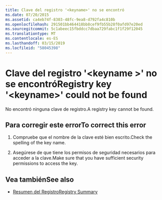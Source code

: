 ```yaml
---
title: Clave del registro '<keyname>' no se encontró
ms.date: 07/20/2015
ms.assetid: ca4eb74f-8303-48fc-9ea8-d792fa4c810b
ms.openlocfilehash: 291501bb464418bb8cef9fb55b28f0afd97e20ed
ms.sourcegitcommit: 5c1abeec15fbddcc7dbaa729fabc1f1f29f12045
ms.translationtype: MT
ms.contentlocale: es-ES
ms.lasthandoff: 03/15/2019
ms.locfileid: "58045398"
---
```

# <a name="registry-key-keyname-could-not-be-found"></a><span data-ttu-id="e3533-102">Clave del registro '\<keyname >' no se encontró</span><span class="sxs-lookup"><span data-stu-id="e3533-102">Registry key '\<keyname>' could not be found</span></span>
<span data-ttu-id="e3533-103">No encontró ninguna clave de registro.</span><span class="sxs-lookup"><span data-stu-id="e3533-103">A registry key cannot be found.</span></span>  
  
## <a name="to-correct-this-error"></a><span data-ttu-id="e3533-104">Para corregir este error</span><span class="sxs-lookup"><span data-stu-id="e3533-104">To correct this error</span></span>  
  
1.  <span data-ttu-id="e3533-105">Compruebe que el nombre de la clave esté bien escrito.</span><span class="sxs-lookup"><span data-stu-id="e3533-105">Check the spelling of the key name.</span></span>  
  
2.  <span data-ttu-id="e3533-106">Asegúrese de que tiene los permisos de seguridad necesarios para acceder a la clave.</span><span class="sxs-lookup"><span data-stu-id="e3533-106">Make sure that you have sufficient security permissions to access the key.</span></span>  
  
## <a name="see-also"></a><span data-ttu-id="e3533-107">Vea también</span><span class="sxs-lookup"><span data-stu-id="e3533-107">See also</span></span>

- [<span data-ttu-id="e3533-108">Resumen del Registro</span><span class="sxs-lookup"><span data-stu-id="e3533-108">Registry Summary</span></span>](../../visual-basic/language-reference/keywords/registry-summary.md)
